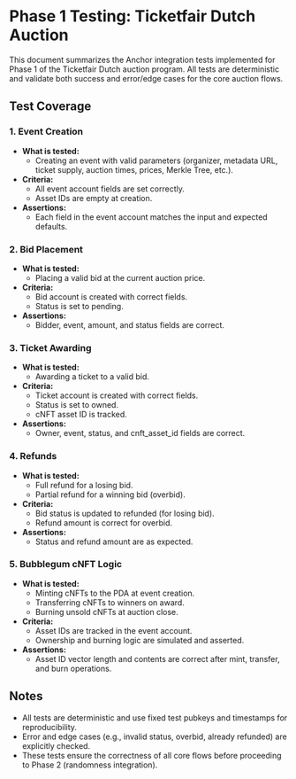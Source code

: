 # Phase 1 Testing: Ticketfair Dutch Auction

This document summarizes the Anchor integration tests implemented for Phase 1 of the Ticketfair Dutch auction program. All tests are deterministic and validate both success and error/edge cases for the core auction flows.

## Test Coverage

### 1. Event Creation
- **What is tested:**
  - Creating an event with valid parameters (organizer, metadata URL, ticket supply, auction times, prices, Merkle Tree, etc.).
- **Criteria:**
  - All event account fields are set correctly.
  - Asset IDs are empty at creation.
- **Assertions:**
  - Each field in the event account matches the input and expected defaults.

### 2. Bid Placement
- **What is tested:**
  - Placing a valid bid at the current auction price.
- **Criteria:**
  - Bid account is created with correct fields.
  - Status is set to pending.
- **Assertions:**
  - Bidder, event, amount, and status fields are correct.

### 3. Ticket Awarding
- **What is tested:**
  - Awarding a ticket to a valid bid.
- **Criteria:**
  - Ticket account is created with correct fields.
  - Status is set to owned.
  - cNFT asset ID is tracked.
- **Assertions:**
  - Owner, event, status, and cnft_asset_id fields are correct.

### 4. Refunds
- **What is tested:**
  - Full refund for a losing bid.
  - Partial refund for a winning bid (overbid).
- **Criteria:**
  - Bid status is updated to refunded (for losing bid).
  - Refund amount is correct for overbid.
- **Assertions:**
  - Status and refund amount are as expected.

### 5. Bubblegum cNFT Logic
- **What is tested:**
  - Minting cNFTs to the PDA at event creation.
  - Transferring cNFTs to winners on award.
  - Burning unsold cNFTs at auction close.
- **Criteria:**
  - Asset IDs are tracked in the event account.
  - Ownership and burning logic are simulated and asserted.
- **Assertions:**
  - Asset ID vector length and contents are correct after mint, transfer, and burn operations.

## Notes
- All tests are deterministic and use fixed test pubkeys and timestamps for reproducibility.
- Error and edge cases (e.g., invalid status, overbid, already refunded) are explicitly checked.
- These tests ensure the correctness of all core flows before proceeding to Phase 2 (randomness integration). 